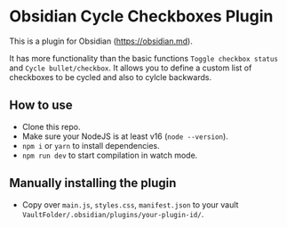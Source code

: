 # Obsidian Cycle Checkboxes Plugin

This is a plugin for Obsidian (https://obsidian.md).

It has more functionality than the basic functions `Toggle checkbox status` and `Cycle bullet/checkbox`. It allows you to define a custom list of checkboxes to be cycled and also to cylcle backwards.

## How to use

- Clone this repo.
- Make sure your NodeJS is at least v16 (`node --version`).
- `npm i` or `yarn` to install dependencies.
- `npm run dev` to start compilation in watch mode.

## Manually installing the plugin

- Copy over `main.js`, `styles.css`, `manifest.json` to your vault `VaultFolder/.obsidian/plugins/your-plugin-id/`.
